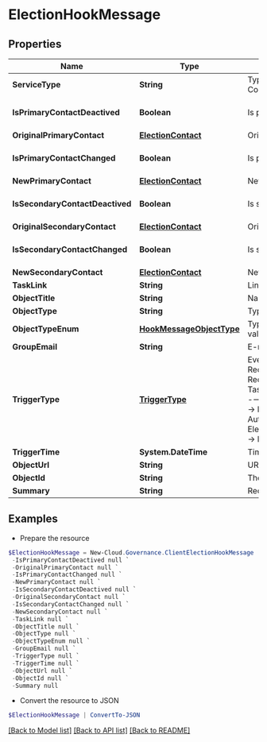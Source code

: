 # ElectionHookMessage
## Properties

Name | Type | Description | Notes
------------ | ------------- | ------------- | -------------
**ServiceType** | **String** | Type enum of election, available values: Group Deactivated Contact Election, Site Collection Deactivated Contact Election  , Elect Contact, Specify contact | [optional] 
**IsPrimaryContactDeactived** | **Boolean** | Is primary contact deactived | [optional] [default to $false]
**OriginalPrimaryContact** | [**ElectionContact**](ElectionContact.md) | Original primary contact | [optional] 
**IsPrimaryContactChanged** | **Boolean** | Is primary contact changed | [optional] [default to $false]
**NewPrimaryContact** | [**ElectionContact**](ElectionContact.md) | New primary contact | [optional] 
**IsSecondaryContactDeactived** | **Boolean** | Is secondary contact deactived | [optional] [default to $false]
**OriginalSecondaryContact** | [**ElectionContact**](ElectionContact.md) | Original secondary contact | [optional] 
**IsSecondaryContactChanged** | **Boolean** | Is secondary contact changed | [optional] [default to $false]
**NewSecondaryContact** | [**ElectionContact**](ElectionContact.md) | New secondary contact | [optional] 
**TaskLink** | **String** | Link of task  &lt;sample&gt;abc&lt;/sample&gt; | [optional] 
**ObjectTitle** | **String** | Name of the workspace | [optional] 
**ObjectType** | **String** | Type of the workspace | [optional] 
**ObjectTypeEnum** | [**HookMessageObjectType**](HookMessageObjectType.md) | Type enum of the workspace, availabe values:SiteCollection,Group,Team,GuestUser,Yammer | [optional] 
**GroupEmail** | **String** | E-mail address of the workspace | [optional] 
**TriggerType** | [**TriggerType**](TriggerType.md) | Event type that being triggered, available values and corresponding messages:    RequestSubmitted,RequestCompleted,RequestCancelled ----&gt; RequestHookMessage  TaskCreated,TaskApproved,TaskRejected,ErrorTaskCreated,TaskRetried,TaskSkipped ----&gt; TaskHookMessage  RenewalSuccess RenewalException,RenewalOverdue ----&gt; RenewalTaskHookMessage  FullyAutoImportSuccess,ConfirmDetailSuccess ----&gt; AutoImportProcessHookMessage  ElectionCompleted,ElectionOverdue ---&gt; ElectionHookMessage  LifecycleInactiveTaskCreated,LifecycleLeaseTaskCreated ----&gt; ElectionOverdue | [optional] 
**TriggerTime** | **System.DateTime** | Time that the webhook is triggered | [optional] 
**ObjectUrl** | **String** | URL of the workspace | [optional] 
**ObjectId** | **String** | The unique ID of the workspace | [optional] 
**Summary** | **String** | Request or task summary | [optional] 

## Examples

- Prepare the resource
```powershell
$ElectionHookMessage = New-Cloud.Governance.ClientElectionHookMessage  -ServiceType null `
 -IsPrimaryContactDeactived null `
 -OriginalPrimaryContact null `
 -IsPrimaryContactChanged null `
 -NewPrimaryContact null `
 -IsSecondaryContactDeactived null `
 -OriginalSecondaryContact null `
 -IsSecondaryContactChanged null `
 -NewSecondaryContact null `
 -TaskLink null `
 -ObjectTitle null `
 -ObjectType null `
 -ObjectTypeEnum null `
 -GroupEmail null `
 -TriggerType null `
 -TriggerTime null `
 -ObjectUrl null `
 -ObjectId null `
 -Summary null
```

- Convert the resource to JSON
```powershell
$ElectionHookMessage | ConvertTo-JSON
```

[[Back to Model list]](../README.md#documentation-for-models) [[Back to API list]](../README.md#documentation-for-api-endpoints) [[Back to README]](../README.md)

